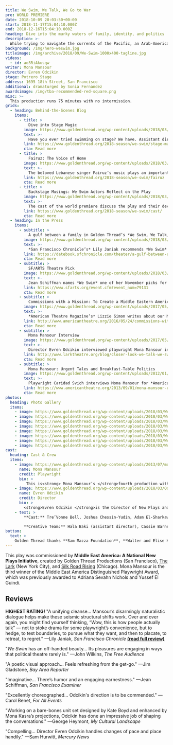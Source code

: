 ```yaml
---
title: We Swim, We Talk, We Go to War
pre: WORLD PREMIERE
date: 2018-10-09 20:03:50+00:00
start: 2018-11-17T15:04:10.000Z
end: 2018-12-16T15:04:10.000Z
heading: Dive into the murky waters of family, identity, and politics
description: >-
  While trying to navigate the currents of the Pacific, an Arab-American woman and her nephew, who has enlisted in the military, dive into the murky waters of family, identity, and politics. Adventurous and playful, We Swim takes the form of a literal conversation on stage, and expands into a nuanced dialogue about what it means to be American, Arab, and Arab-American at our current moment in time. Lebanese-American writer Mona Mansour returns to Golden Thread for her fourth production — her most ambitious and personal to date.<br /><br />The play offers its audience an opportunity to examine America’s relationship with its military, as well as its growing Middle Eastern immigrant population. It blurs the lines between “us” and “them,” and presents a provocative exploration of the tragic and indelible ripples of war.
background: /img/hero-weswim.jpg
titleimage: /img/archive/2018/09/We-Swim-1000x400-tagline.jpg
videos:
  - id: ao3RiAkusqw
writer: Mona Mansour
director: Evren Odcikin
stage: Potrero Stage
address: 1695 18th Street, San Francisco
additional: dramaturged by Sonia Fernandez
awardsimage: /img/tba-recommended-red-square.png
misc: >-
  This production runs 75 minutes with no intermission.
grids:
  - heading: Behind-the-Scenes Blog
    items:
      - title: >
          Dive into Stage Magic
        image: https://www.goldenthread.org/wp-content/uploads/2018/03/WeSwim-Blog-Workshop-feature.jpg
        text: >-
          Have you ever tried swimming on stage? We have. Assistant director Hala Baki takes you behind the scenes as the *We Swim* creative team tackles this fun theatrical challenge.
        link: https://www.goldenthread.org/2018-season/we-swim/stage-magic
        cta: Read more
      - title: >
          Fairuz: The Voice of Home
        image: https://www.goldenthread.org/wp-content/uploads/2018/03/WeSwim-Blog-Fairuz-feature.jpg
        text: >-
          The beloved Lebanese singer Fairuz’s music plays an important part in *We Swim*. ASWAT Ensemble soloist Rana Mroue explains the historical importance of this artist in the Arab world.
        link: https://www.goldenthread.org/2018-season/we-swim/fairuz
        cta: Read more
      - title: >
          Backstage Musings: We Swim Actors Reflect on the Play
        image: https://www.goldenthread.org/wp-content/uploads/2018/03/weswim-cast-feature.jpg
        text: >-
          The cast of the world premiere discuss the play and their development and production experience.
        link: https://www.goldenthread.org/2018-season/we-swim/cast/
        cta: Read more
  - heading: In the Press
    items:
      - subtitle: >
          A gulf between a family in Golden Thread’s *We Swim, We Talk, We Go to War*
        image: https://www.goldenthread.org/wp-content/uploads/2018/03/weswim-datebook-feature.jpg
        text: >-
          *San Francisco Chronicle’s* Lily Janiak recommends *We Swim*
        link: https://datebook.sfchronicle.com/theater/a-gulf-between-a-family-in-golden-threads-we-swim-we-talk-we-go-to-war
        cta: Read more
      - subtitle: >
          SF/ARTS Theatre Pick
        image: https://www.goldenthread.org/wp-content/uploads/2018/03/mansour-sfarts.jpg
        text: >-
          Jean Schiffman names *We Swim* one of her November picks for theatre.
        link: https://www.sfarts.org/event.cfm?event_num=79131
        cta: Read more
      - subtitle: >
          Commissions with a Mission: To Create a Middle Eastern American Plays
        image: https://www.goldenthread.org/wp-content/uploads/2017/05/feature-mea-at.jpg
        text: >-
          *American Theatre Magazine’s* Lizzie Simon writes about our Middle East America commissioning initiative after attending the 2016 Middle East America Convening.
        link: http://www.americantheatre.org/2016/05/24/commissions-with-a-mission-to-create-middle-eastern-american-plays/
        cta: Read more
      - subtitle: >
          Mona Mansour Interview
        image: https://www.goldenthread.org/wp-content/uploads/2017/05/feature-mona-interview.jpg
        text: >-
          Director Evren Odcikin interviewed playwright Mona Mansour in advance of an earlier workhop of this play at the Lark in New York City.
        link: http://www.larktheatre.org/blog/closer-look-we-talk-we-swim-we-go-war/
        cta: Read more
      - subtitle: >
          Mona Mansour: Urgent Tales and Breakfast-Table Politics
        image: https://www.goldenthread.org/wp-content/uploads/2012/01/DearProducersFeature.jpg
        text: >-
          Playwright Caridad Svich interviews Mona Mansour for *American Theatre Magazine*.
        link: https://www.americantheatre.org/2013/09/01/mona-mansour-urgent-tales-and-breakfast-table-politics/
        cta: Read more
photos:
  heading: Photo Gallery
  items:
    - image: https://www.goldenthread.org/wp-content/uploads/2018/03/WeSwim_01-web.jpg
    - image: https://www.goldenthread.org/wp-content/uploads/2018/03/WeSwim_02-web.jpg
    - image: https://www.goldenthread.org/wp-content/uploads/2018/03/WeSwim_03-web.jpg
    - image: https://www.goldenthread.org/wp-content/uploads/2018/03/WeSwim_04-web.jpg
    - image: https://www.goldenthread.org/wp-content/uploads/2018/03/WeSwim_05-web.jpg
    - image: https://www.goldenthread.org/wp-content/uploads/2018/03/WeSwim_06-web.jpg
    - image: https://www.goldenthread.org/wp-content/uploads/2018/03/WeSwim_07-web.jpg
    - image: https://www.goldenthread.org/wp-content/uploads/2018/03/WeSwim_08-web.jpg
cast:
  heading: Cast & Crew
  items:
    - image: https://www.goldenthread.org/wp-content/uploads/2013/07/mona-headshot.jpg
      name: Mona Mansour
      credit: Playwright
      bio: >
         This is<strong> Mona Mansour’s </strong>fourth production with Golden Thread, where she is a Resident Artist.<em> The Vagrant Trilogy</em> was recently produced at the Mosaic Theater in D.C., directed by Mark Wing-Davey. Of the trilogy, <em>The Hour of Feeling</em> premiered at the Humana Festival (directed by Wing-Davey), and a new Arabic translation was presented at NYU Abu Dhabi as part of its Arab Voices Festival; <em>Urge for Going</em> was produced at the Public Theater (directed by Hal Brooks) and at Golden Thread (directed by Odcikin); <em>The Vagrant</em> was workshopped at the Sundance Theater Institute. Other plays include <em>The Way West</em> (Labyrinth Theater, directed by Mimi O’Donnell; Steppenwolf, directed by Amy Morton; Marin Theatre Company, directed by Hayley Finn); <em>Unseen</em> (Gift Theater, directed by Maureen Payne-Hahner). Mona was a member of the Public Theater’s Emerging Writers Group and is a member of New Dramatists. With Tala Manassah, she has written <em>Falling Down the Stairs</em> recently part of Atlantic Theater’s Middle Eastern Mixfest, as well as short plays <em>Kamal’s Letter </em>and <em>The House, </em>both presented at Golden Thread’s ReOrient Festival. Their play <em>Dressing</em> is part of <em>Facing Our Truths: Short Plays About Trayvon, Race and Privilege</em>, a collection of plays commissioned by the New Black Festival. 2012 Whiting Award, 2014 Middle East America Distinguished Playwright Award, 2018 MacDowell Fellow. <a href="http://monamansour.com/">monamansour.com</a>
    - image: https://www.goldenthread.org/wp-content/uploads/2018/03/Odcikin-Evren-300x300.jpg
      name: Evren Odcikin
      credit: Director
      bio: >
        <strong>Evren Odcikin </strong>is the Director of New Plays and Marketing at Golden Thread and a founder of Maia Directors, a consulting group for organizations and artists engaging with stories from the Middle East and beyond. Golden Thread credits include Mona Mansour’s <em>Urge For Going, </em>Yussef El Guindi’s <em>Language Rooms </em>(<em>LA Times </em>Critic’s Pick), Saïd Sayrafiezadeh’s <em>Autobiography of a Terrorist, </em>Kevin Artigue’s <em>The Most Dangerous Highway in the World</em>, Denmo Ibrahim’s<em> Ecstasy, a waterfable, </em>and numerous short plays in ReOrient Festivals<em>. </em>He has worked at Berkeley Rep, South Coast Rep, the Lark (NYC), O’Neill Theatre Center, Kennedy Center, InterACT (Philadelphia), Cleveland Public Theatre, TheatreSquared (Arkansas), Magic Theatre, SF Playhouse, Crowded Fire, TheatreFirst, and Playwrights Foundation with such writers as Melis Aker, Christopher Chen, Frances Ya-Chu Cowhig, Prince Gomolvilas, Lauren Gunderson, David Jacobi, MJ Kaufman, Hannah Khalil, Jonas Hassen Khemiri, Michael Lew, Rehana Mirza, Marisela Traviño Orta, Betty Shamieh, Caridad Svich, and Lauren Yee, amongst many others. Awards include a 2015 National Directors Fellowship and a 2013 TITAN Award from Theatre Bay Area. He was named a “Theatre Worker You Should Know” by <em>American Theatre Magazine </em>in 2016. Next up: Jordan Tannahill’s <em>Late Company </em>at NCTC and Gabriel Jason Dean’s <em>Heartland </em>at InterACT. <a href="http://www.odcikin.com">odcikin.com</a>
    - text: >
        **Cast:** Tre’Vonne Bell, Joshua Chessin-Yudin, Adam El-Sharkawi, and Sarah Nina Hayon  

        **Creative Team:** Hala Baki (assistant director), Cassie Barnes^ (lighting designer), Kate Boyd^ (scenic designer), Sara Huddleston (sound designer), Mona Kasra (projection designer), Michelle Mulholland (costume designer), Carla Pantoja (fight choreographer), Slater Penney (movement consultant), Karen Runk^ (stage manager), Benjamin Shiu^ (assistant stage manager), Chris Swartzel (technical director), and Grisel Torres^ (production manager)
bottom:
  text: >
    Golden Thread thanks **Sam Mazza Foundation**, **Walter and Elise Haas Fund**, **California Arts Council**, **National Endowment for the Arts**, **The Fleishhacker Foundation**, and **The Tournesol Project** for their support. *We Swim, We Talk, We Go to War* was developed at the 2017 Bay Area Playwrights Festival, a program of the **Playwrights Foundation** (Amy L. Mueller, Artistic Director). Golden Thread is a resident company of Potrero Stage, operated by PlayGround. This production is made possible in part through the Potrero Stage Presenting Program.
---
```



This play was commissioned by **Middle East America: A National New Plays Initiative**, created by Golden Thread Productions (San Francisco), [The Lark](http://larktheatre.org/) (New York City), and [Silk Road Rising](http://www.silkroadrising.org/) (Chicago). Mona Mansour is the third winner of the Middle East America Distinguished Playwright Award, which was previously awarded to Adriana Sevahn Nichols and Yussef El Guindi.


## Reviews

**HIGHEST RATING!** 
"A unifying cleanse... Mansour’s disarmingly naturalistic dialogue helps make these seismic structural shifts work. Over and over again, you might find yourself thinking, “Wow, this is how people actually talk” — not to stoke drama for some playwright’s convenience, but to hedge, to test boundaries, to pursue what they want, and then to placate, to retreat, to regret." —Lily Janiak, *San Francisco Chronicle* [**(read full review)**](https://datebook.sfchronicle.com/theater/a-unifying-cleanse-in-sfs-golden-threads-we-swim-we-talk-we-go-to-war)

"*We Swim* has an off-handed beauty... Its pleasures are engaging in ways that political theatre rarely is." —John Wilkins, *The Free Audience*

"A poetic visual approach... Feels refreshing from the get-go." —Jim Gladstone, *Bay Area Reporter*

"Imaginative... There’s humor and an engaging earnestness." —Jean Schiffman, *San Francisco Examiner*

"Excellently choreographed... Odcikin's direction is to be commended." —Carol Benet, *For All Events*

"Working on a bare-bones unit set designed by Kate Boyd and enhanced by Mona Kasra’s projections, Odcikin has done an impressive job of shaping the conversations." —George Heymont, *My Cultural Landscape*

"Compelling... Director Evren Odcikin handles changes of pace and place handily." —Sam Hurwitt, *Mercury News*

